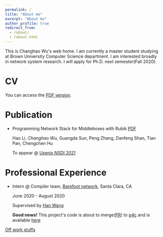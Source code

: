 ```yaml
---
permalink: /
title: "About me"
excerpt: "About me"
author_profile: true
redirect_from: 
  - /about/
  - /about.html
---
```

This is Changhao Wu's web home. I am currently a master student studying at 
Brown University Computer Science department. I am interested broadly in 
network system research. I will apply for Ph.D. next semester(Fall 2020). 

# CV
You can access the [PDF version](http://gordonwucn.github.io/files/changhao-wu-resume.pdf).

# Publication
* Programming Network Stack for Middleboxes with Rubik  [PDF](http://gordonwucn.github.io/files/rubik-nsdi21.pdf)

  Hao Li, *Changhao Wu*, Guangda Sun, Peng Zhang, Danfeng Shan, Tian Pan, Chengchen Hu
  
  To appear @ [Usenix NSDI 2021](https://www.usenix.org/conference/nsdi21)

# Professional Experience
* Intern @ Compiler team, [Barefoot network](https://www.barefootnetworks.com/), Santa Clara, CA
  
  June 2020 - August 2020
  
  Supervised by [Han Wang](https://www.cs.cornell.edu/~hwang/)

  **Good news!** This project's code is about to merge([PR](https://github.com/p4lang/p4c/pull/2595)) to [p4c](https://github.com/p4lang/p4c) and is available [here](https://github.com/p4lang/p4c/tree/hanw/dpdk-pipeline-backend)

[Off work stuffs](https://gordonwucn.github.io/misc/)